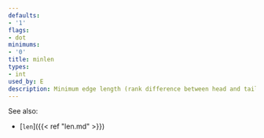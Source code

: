 ```yaml
---
defaults:
- '1'
flags:
- dot
minimums:
- '0'
title: minlen
types:
- int
used_by: E
description: Minimum edge length (rank difference between head and tail)
---
```


See also:

- [`len`]({{< ref "len.md" >}})
